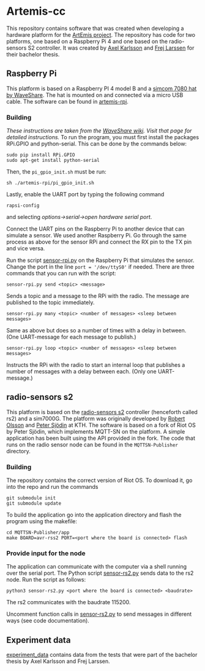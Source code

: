 # Artemis-cc
This repository contains software that was created when developing a hardware platform for the [ArtEmis project](https://www.artemisproject.eu/). The repository has code for two platforms, one based on a Raspberry Pi 4 and one based on the radio-sensors S2 controller. It was created by [Axel Karlsson](https://www.github.com/acke-k) and [Frej Larssen](https://www.github.com/frejlarssen) for their bachelor thesis.
## Raspberry Pi
This platform is based on a Raspberry PI 4 model B and a [simcom 7080 hat by WaveShare](https://www.waveshare.com/sim7080g-cat-m-nb-iot-hat.htm).
The hat is mounted on and connected via a micro USB cable. The software can be found in [artemis-rpi](/artemis-rpi/).
### Building
*These instructions are taken from the [WaveShare wiki](https://www.waveshare.com/wiki/SIM7080G_Cat-M/NB-IoT_HAT). Visit that page for detailed instructions.*
To run the program, you must first install the packages RPi.GPIO and python-serial. This can be done by the commands below:
```
sudo pip install RPi.GPIO
sudo apt-get install python-serial
```
Then, the `pi_gpio_init.sh` must be run:
```
sh ./artemis-rpi/pi_gpio_init.sh 
```
Lastly, enable the UART port by typing the following command
```
rapsi-config
```
and selecting *options->serial->open hardware serial port*.

Connect the UART pins on the Raspberry Pi to another device that can simulate a sensor. We used another Raspberry Pi. Go through the same process as above for the sensor RPi and connect the RX pin to the TX pin and vice versa.

Run the script [sensor-rpi.py](/artemis-rpi/sensor-rpi.py) on the Raspberry Pi that simulates the sensor. Change the port in the line `port = '/dev/ttyS0'` if needed. There are three commands that you can run with the script:

```
sensor-rpi.py send <topic> <message>
```
Sends a topic and a message to the RPi with the radio. The message are published to the topic immediately.
```
sensor-rpi.py many <topic> <number of messages> <sleep between messages>
```
Same as above but does so a number of times with a delay in between. (One UART-message for each message to publish.)
```
sensor-rpi.py loop <topic> <number of messages> <sleep between messages>
```
Instructs the RPi with the radio to start an internal loop that publishes a number of messages with a delay between each. (Only one UART-message.)
## radio-sensors s2
This platform is based on the [radio-sensors s2](http://radio-sensors.com/) controller (henceforth called rs2) and a sim7000G. The platform was originally developed by [Robert Olsson](https://github.com/herjulf) and [Peter Sjödin](https://github.com/posjodin) at KTH.
The software is based on a fork of Riot OS by Peter Sjödin, which implements MQTT-SN on the platform. A simple application has been built using the API provided in the fork. The code that runs on the radio sensor node can be found in the `MQTTSN-Publisher` directory.
### Building
The repository contains the correct version of Riot OS. To download it, go into the repo and run the commands
```
git submodule init
git submodule update
```
To build the application go into the application directory and flash the program using the makefile:
```
cd MQTTSN-Publisher/app
make BOARD=avr-rss2 PORT=<port where the board is connected> flash
```
### Provide input for the node
The application can communicate with the computer via a shell running over the serial port. The Python script [sensor-rs2.py](/sensor-rs2.py) sends data to the rs2 node.
Run the script as follows:
```
python3 sensor-rs2.py <port where the board is connected> <baudrate>
```
The rs2 communicates with the baudrate 115200.

Uncomment function calls in [sensor-rs2.py](/sensor-rs2.py) to send messages in different ways (see code documentation).

## Experiment data
[experiment_data](/experiment_data/) contains data from the tests that were part of the bachelor thesis by Axel Karlsson and Frej Larssen.